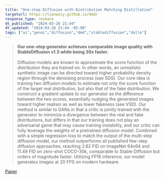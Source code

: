 ```yaml
---
title: "One-step Diffusion with Distribution Matching Distillation"
targeturl: https://tianweiy.github.io/dmd/
response_type: reshare
dt_published: "2024-03-26 21:44"
dt_updated: "2024-03-26 21:44 -05:00"
tags: ["ai","genai","diffusion","dmd","stablediffusion","dalle"]
---
```


> **Our one-step generator achieves comparable image quality with StableDiffusion v1.5 while being 30x faster.**  
> <br>
> Diffusion models are known to approximate the score function of the distribution they are trained on. In other words, an unrealistic synthetic image can be directed toward higher probability density region through the denoising process (see SDS). Our core idea is training two diffusion models to estimate not only the score function of the target real distribution, but also that of the fake distribution. We construct a gradient update to our generator as the difference between the two scores, essentially nudging the generated images toward higher realism as well as lower fakeness (see VSD). Our method is similar to GANs in that a critic is jointly trained with the generator to minimize a divergence between the real and fake distributions, but differs in that our training does not play an adversarial game that may cause training instability, and our critic can fully leverage the weights of a pretrained diffusion model. Combined with a simple regression loss to match the output of the multi-step diffusion model, our method outperforms all published few-step diffusion approaches, reaching 2.62 FID on ImageNet 64x64 and 11.49 FID on zero-shot COCO-30k, comparable to Stable Diffusion but orders of magnitude faster. Utilizing FP16 inference, our model generates images at 20 FPS on modern hardware. 

[Paper](https://arxiv.org/abs/2311.18828)